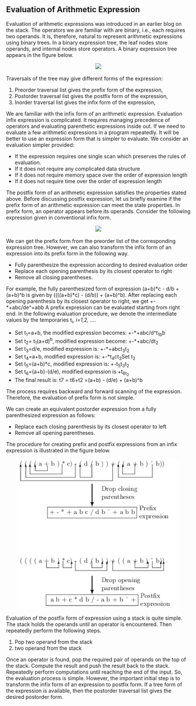 ## Evaluation of Arithmetic Expression

Evaluation of arithmetic expressions was introduced in an earlier blog on 
the stack. The operators we are familiar with are binary, i.e., each requires two operands. It is, therefore, natural to represent arithmetic expressions 
using binary trees. In a binary expression tree, the leaf nodes store
operands, and internal nodes store operators. A binary expression tree appears in the figure below. 
<p align="center">
<img src="../../images/expressionTree.jpg">
</p>
Traversals of the tree may give different forms of the expression:
<ol>
<li>Preorder traversal list gives the prefix form of the expression,</li>
<li>Postorder traversal list gives the postfix form of the expression,</li>
<li>Inorder traversal list gives the infix form of the expression,</li>
</ol>
We are familiar with the infix form of an arithmetic expression. Evaluation infix expression is complicated. 
It requires managing precedence of operators and evaluating parenthetic expressions inside out.  
If we need to evaluate a few arithmetic expressions in a program repeatedly. It will be better to use an expression form that is 
simpler to evaluate. We consider an evaluation simpler provided:
<ul>
<li>If the expression requires one single scan which preserves the
rules of evaluation.</li> 
<li>If it does not require any complicated data structure</li> 
<li>If it does not require memory space over the order of
expression length</li> 
<li>If it does not require time over the order of expression length</li>
</ul>
The postfix form of an arithmetic expression satisfies the properties stated above. Before discussing postfix expression, let us briefly examine if
the prefix form of an arithmetic expression can meet the state properties. In prefix form, an operator appears before its operands. 
Consider the following expression given in conventional infix form. 
<p align="center">
<img src="../../images/infixExprn1.jpg">
</p>
We can get the prefix form from the preorder list of the corresponding expression tree. However, we can also transform the infix form of an 
expression into its prefix form in the following way.
<ul>
<li>Fully parenthesize the expression according to desired evaluation order</li>
<li>Replace each opening parenthesis by its closest operator to right</li>
<li>Remove all closing parentheses.</li>
</ul>
For example, the fully parenthesized form of  expression 
(a+b)*c - d/b + (a+b)^b
is given by
((((a+b)*c) - (d/b)) + (a+b)^b).
After replacing each opening parenthesis by its closest operator to right, we get
+-*+abc/de^+abb
A prefix expression can be evaluated starting from right end. In the following evaluation procedure, we denote the intermediate values by the temporaries t<sub>i</sub>, <i>i=1,2, ...</i>. 
<ul>
<li>Set t<sub>1</sub>=a+b, the modified expression becomes: +-*+abc/d^t<sub>1b</sub>b</li>
<li>Set t<sub>2</sub>= t<sub>1</sub>(a+d)<sup>b</sup>, modified expression become: +-*+abc/dt<sub>2</sub></li>
<li>Set t<sub>3</sub>=d/e, modified expression is: +-*+abct<sub>3</sub>t<sub>2</sub></li>
<li>Set t<sub>4</sub>=a+b, modified expression is: +-*t<sub>4</sub>ct<sub>3</sub>Set t<sub>2</sub></li>
<li>Set t<sub>5</sub>=(a+b)*c, modified expression is: +-t<sub>5</sub>t<sub>3</sub>t<sub>2</sub></li>
<li>Set t<sub>6</sub>=(a+b)-(d/e), modified expression is +t<sub>6t<sub>2</li>
<li>The final result is: t</sub>7</sub> = t</sub>6</sub>+t</sub>2</sub> =(a+b) - (d/e) + (a+b)^b</li>
</ul>
The process requires backward and forward scanning of the expression. Therefore, the evaluation of prefix form is not simple.

We can create an equivalent postorder expression from a fully parenthesized expression as follows:
<ul>
<li>Replace each closing parenthesis by its closest operator to left</li>
<li>Remove all opening parentheses.</li>
</ul>
The procedure for creating prefix and postfix expressions from an infix expression is illustrated in the figure below.
<p align="center">
<img src="../images/infixPostfix.jpg">
</p>
Evaluation of the postfix form of expression using a stack is quite simple. The stack holds the operands until an operator is encountered. Then repeatedly
perform the following steps.
<ol>
<li>Pop two operand from the stack</li>
<li>two operand from the stack</li>
</ol>
Once an operator is found, pop the required pair of operands on the top of the stack. Compute the result and push the result back to the stack. 
Repeatedly perform computations until reaching the end of the input. So, the evaluation process is simple.
However, the important initial step is to transform the infix form of an expression to postfix form. If a tree form of the expression is available, 
then the postorder traversal list gives the desired postorder form.  

